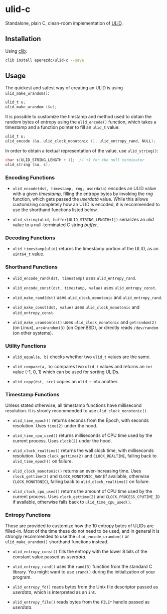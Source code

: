 ulid-c
======

Standalone, plain C, clean-room implementation of
[ULID](https://github.com/ulid/spec).

Installation
------------

Using [clib](https://github.com/clibs/clib):

```sh
clib install aperezdc/ulid-c --save
```

Usage
-----

The quickest and safest way of creating an ULID is using
`ulid_make_urandom()`:

```c
ulid_t u;
ulid_make_urandom (&u);
```

It is possible to customize the timstamp and method used to obtain the random
bytes of entropy using the `ulid_encode()` function, which takes a timestamp
and a function pointer to fill an `ulid_t` value:

```c
ulid_t u;
ulid_encode (&u, ulid_clock_monotonic (), ulid_entropy_rand, NULL);
```

In order to obtain a textual representation of the value, use `ulid_string()`:

```c
char s[ULID_STRING_LENGTH + 1];  // +1 for the null terminator
ulid_string (&u, s);
```


### Encoding Functions

- `ulid_encode(dst, timestamp, rng, userdata)` encodes an ULID value with a
  given *timestamp*, filling the entropy bytes by invoking the *rng* function,
  which gets passed the *userdata* value. While this allows customizing
  completely how an ULID is encoded, it is recommended to use the shorthand
  functions listed below.

- `ulid_string(ulid, buffer[ULID_STRING_LENGTH+1])` serializes an *ulid*
  value to a null-terminated C string *buffer*.


### Decoding Functions

- `ulid_timestamp(ulid)` returns the timestamp portion of the ULID, as an
  `uint64_t` value.


### Shorthand Functions

- `ulid_encode_rand(dst, timestamp)` uses `ulid_entropy_rand`.

- `ulid_encode_const(dst, timestamp, value)` uses `ulid_entropy_const`.

- `ulid_make_rand(dst)` uses `ulid_clock_monotonic` and `ulid_entropy_rand`.

- `ulid_make_const(dst, value)` uses `ulid_clock_monotonic` and
  `ulid_entropy_const`.

- `ulid_make_urandom(dst)` uses `ulid_clock_monotonic` and `getrandom(2)` (on
  Linux), `arc4random(3)` (on OpenBSD), or directly reads `/dev/random`
  (on other systems).


### Utility Functions

- `ulid_equal(a, b)` checks whether two `ulid_t` values are the same.

- `ulid_compare(a, b)` compares two `ulid_t` values and returns an `int`
  value (-1, 0, 1) which can be used for sorting ULIDs.

- `ulid_copy(dst, src)` copies an `ulid_t` into another.


### Timestamp Functions

Unless stated otherwise, all timestamp functions have millisecond resolution.
It is stronly recommended to use `ulid_clock_monotonic()`.

- `ulid_time_epoch()` returns seconds from the Epoch, with seconds resolution.
  Uses `time(2)` under the hood.

- `ulid_time_cpu_used()` returns milliseconds of CPU time used by the current
  process. Uses `clock(2)` under the hood.

- `ulid_clock_realtime()` returns the wall clock time, with milliseconds
  resolution. Uses `clock_gettime(2)` and `CLOCK_REALTIME`, falling back
  to `ulid_time_epoch()` on failure.

- `ulid_clock_monotonic()` returns an ever-increasing time. Uses
  `clock_gettime(2)` and `CLOCK_MONOTONIC_RAW` (if available, otherwise
  `CLOCK_MONOTONIC`), falling back to `ulid_clock_realtime()` on failure.

- `ulid_clock_cpu_used()` returns the amount of CPU time used by the current
  process. Uses `clock_gettime(2)` and `CLOCK_PROCESS_CPUTIME_ID` if
  available, otherwise falls back to `ulid_time_cpu_used()`.


### Entropy Functions

Those are provided to customize how the 10 entropy bytes of ULIDs are
filled-in. Most of the time these do not need to be used, and in general
it is strongly recommended to use the `ulid_encode_urandom()` or
`ulid_make_urandom()` shorthand functions instead.

- `ulid_entropy_const()` fills the entropy with the lower 8 bits of the
  constant value passed as *userdata*.

- `ulid_entropy_rand()` uses the `rand(3)` function from the standard C
  library. You might want to use `srand()` during the initialization of
  your program.

- `ulid_entropy_fd()` reads bytes from the Unix file descriptor passed
  as *userdata*, which is interpreted as an `int`.

- `ulid_entropy_file()` reads bytes from the `FILE*` handle passed as
  *userdata*.
